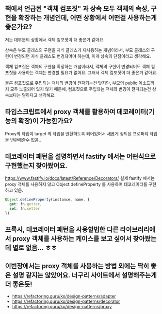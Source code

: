 ## 책에서 언급된 "객체 컴포짓" 과 상속 모두 객체의 속성, 구현을 확장하는 개념인데, 어떤 상황에서 어떤걸 사용하는게 좋은가요?
저는 대부분의 상황에서 객체 컴포짓이 더 좋은거 같아요. 

상속은 부모 클래스의 구현을 자식 클래스가 재사용하는 개념이라서, 부모 클래스의 구현이 변경되면 자식 클래스도 변경되어야 하는데, 이게 상속의 단점이라고 생각해요.

객체 컴포짓은 객체의 구현을 확장하는 개념이라서, 객체의 구현이 변경되어도 객체 컴포짓을 사용하는 객체는 변경할 필요가 없어요. 그래서 객체 컴포짓이 더 좋은거 같아요.

물론 컴포짓으로 주입되는 객체의 변경이 전파되는건 맞지만, 부모의 public 메소드까지 모두 노출되어 있지 않기 때문에, 컴포짓으로 주입되는 객체의 변경이 전파되는건 상속보다는 덜하다고 생각해요.

## 타입스크립트에서 proxy 객체를 활용하여 데코레이터(기능의 확장)이 가능한가요?
Proxy의 타입이 target 의 타입을 반환하도록 되어있어서 새롭게 정의된 프로퍼티 타입을 반환해줄수 없음..

## 데코레이터 패턴을 설명하면서 fastify 에서는 어떤식으로 구현했는지 찾아봤어요.
https://www.fastify.io/docs/latest/Reference/Decorators/
실제 fastify 에서는 proxy 객체를 사용하지 않고 Object.defineProperty 를 사용하여 데코레이터를 구현하고 있음.

```js
Object.defineProperty(instance, name, {
  get: fn.getter,
  set: fn.setter
})
```
## 프록시, 데코레이터 패턴을 사용할법한 다른 라이브러리에서 proxy 객체를 사용하는 케이스를 보고 싶어서 찾아봤는데 별로 없음... ㅎㅎ

## 이번장에서는 proxy 객체를 사용하는 방법 외에는 딱히 좋은 설명 같지는 않았어요. 너구리 사이트에서 설명해주는게 더 좋은듯!
- https://refactoring.guru/ko/design-patterns/adapter
- https://refactoring.guru/ko/design-patterns/decorator
- https://refactoring.guru/ko/design-patterns/proxy